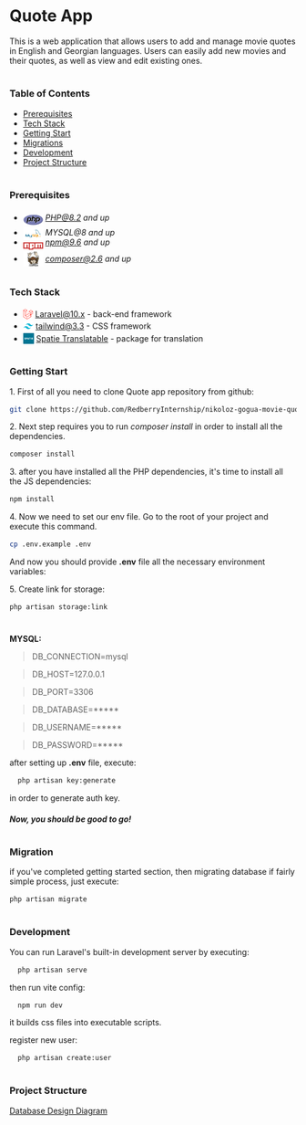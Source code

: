 # Quote App

This is a web application that allows users to add and manage movie quotes in English and Georgian languages. Users can easily add new movies and their quotes, as well as view and edit existing ones. 

#
### Table of Contents
* [Prerequisites](#prerequisites)
* [Tech Stack](#tech-stack)
* [Getting Start](#getting-start)
* [Migrations](#migration)
* [Development](#development)
* [Project Structure](#project-structure)

#
### Prerequisites

* <img src="readme/assets/php.svg" width="35" style="position: relative; top: 8px" /> *PHP@8.2 and up*
* <img src="readme/assets/mysql.png" width="35" style="position: relative; top: 8px" /> *MYSQL@8 and up*
* <img src="readme/assets/npm.png" width="35" style="position: relative; top: 8px" /> *npm@9.6 and up*
* <img src="readme/assets/composer.png" width="35" style="position: relative; top: 8px" /> *composer@2.6 and up*

#
### Tech Stack
* <img src="readme/assets/laravel.png" height="18" style="position: relative; top: 4px" /> [Laravel@10.x](https://laravel.com/docs/10.x) - back-end framework
* <img src="readme/assets/tailwind.png" height="18" style="position: relative; top: 4px" /> [tailwind@3.3](https://tailwindcss.com/docs/guides/laravel) - CSS framework
* <img src="readme/assets/spatie.png" height="19" style="position: relative; top: 4px" /> [Spatie Translatable](https://github.com/spatie/laravel-translatable) - package for translation

#
### Getting Start

1\. First of all you need to clone Quote app repository from github:
```sh
git clone https://github.com/RedberryInternship/nikoloz-gogua-movie-quotes.git
```
2\. Next step requires you to run *composer install* in order to install all the dependencies.
```sh
composer install
```
3\. after you have installed all the PHP dependencies, it's time to install all the JS dependencies:
```sh
npm install
```
4\. Now we need to set our env file. Go to the root of your project and execute this command.
```sh
cp .env.example .env
```
And now you should provide **.env** file all the necessary environment variables:

5\. Create link for storage:
```sh
php artisan storage:link
```

#
**MYSQL:**
>DB_CONNECTION=mysql

>DB_HOST=127.0.0.1

>DB_PORT=3306

>DB_DATABASE=*****

>DB_USERNAME=*****

>DB_PASSWORD=*****

after setting up **.env** file, execute:
```sh
  php artisan key:generate
```
in order to generate auth key.

##### Now, you should be good to go!

#
### Migration
if you've completed getting started section, then migrating database if fairly simple process, just execute:
```sh
php artisan migrate
```

#
### Development

You can run Laravel's built-in development server by executing:

```sh
  php artisan serve
```

then run vite config:

```sh
  npm run dev
```
it builds css files into executable scripts.

register new user:

```sh
  php artisan create:user
```

#
### Project Structure

[Database Design Diagram](https://drawsql.app/teams/nikas-team-2/diagrams/quote-app "Draw.io")
